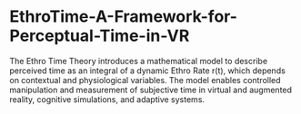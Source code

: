 # EthroTime-A-Framework-for-Perceptual-Time-in-VR
The Ethro Time Theory introduces a mathematical model to describe perceived  time as an integral of a dynamic Ethro Rate r(t), which depends on contextual and physiological variables. The model enables controlled manipulation and measurement of subjective time in virtual and augmented reality, cognitive simulations, and adaptive systems.
